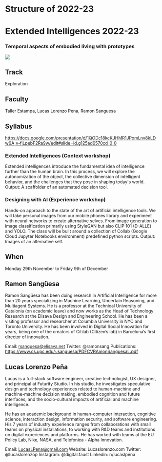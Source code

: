 
Structure of 2022-23
======================

# Extended Intelligences 2022-23
### Temporal aspects of embodied living with prototypes


![](images/extended_intelligences_4.png)

## Track
Exploration

## Faculty
 Taller Estampa, Lucas Lorenzo Pena, Ramon Sanguesa

## Syllabus

https://docs.google.com/presentation/d/1QODc18kcKJHMR1JPomLnv8kLDw6A_v-fiLpebF2Ra9w/edit#slide=id.g125ad6570cd_0_0

### Extended Intelligences (Context workshop)
Extended intelligences introduce the fundamental idea of intelligence further than the human brain. In this process, we will explore the autonomization of the object, the collective dimension of intelligent behavior, and the challenges that they pose in shaping today's world.
Output: A scaffolder of an automated decision tool.

### Designing with AI (Experience workshop)
Hands-on approach to the state of the art of artificial intelligence tools. We will take personal images from our mobile phones library and experiment with neural networks to create alternative selves. From image generation to image classification primarily using StyleGAN but also CLIP 101 (D-ALLE) and YOLO. The class will be built around a collection of Collab (Google Cloud Jupyter Notebooks environment) predefined python scripts.
Output: Images of an alternative self.

## When  
Monday 29th November to Friday 9th of December



## Ramon Sangüesa

[](../../../../assets/images/faculty_photos/ramon_sanguesa.jpg)

Ramon Sangüesa has been doing research in Artificial Intelligence for more than 20 years specializing in Machine Learning, Uncertain Reasoning, and Multiagent Systems. He is a professor at the Technical University of Catalonia (on academic leave) and now works as the Head of Technology Research at the Elisava Design and Engineering School. He has been a visiting professor and researcher at Columbia University in NYC and Toronto University. He has been involved in Digital Social Innovation for years, being one of the creators of Citilab (Citizen’s lab) in Barcelona’s first director of innovation.

Email: rsanguesa@elisava.net
Twitter: @ramonsang
Publications: https://www.cs.upc.edu/~sanguesa/PDFCVRAmonSanguesaL.pdf

## Lucas Lorenzo Peña

[](../../../../assets/images/faculty_photos/lucas_lorenzo_pena.jpg)

Lucas is a full-stack software engineer, creative technologist, UX designer, and principal at Futurity Studio. In his studio, he investigates speculative design and technology experiences related to human-machine and machine-machine decision making, embodied cognition and future interfaces, and the socio-cultural impacts of artificial and machine intelligence.

He has an academic background in human-computer interaction, cognitive science, interaction design, information security, and software engineering. His 7 years of industry experience ranges from collaborations with small teams on physical installations, to working with R&D teams and institutions on digital experiences and platforms. He has worked with teams at the EU Policy Lab, Nike, NASA, and Telefonica - Alpha Innovation.

Email: LucasLPena@gmail.com
Website: Lucaslorenzo.com
Twitter: @lucaslorenzop
Instagram: @digital.faust
Linkedin: n/lucaslpena
